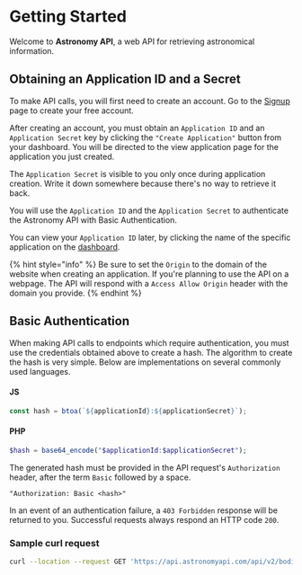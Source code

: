 # Getting Started

Welcome to **Astronomy API**, a web API for retrieving astronomical information.

## Obtaining an Application ID and a Secret

To make API calls, you will first need to create an account. Go to the [Signup](http://astronomyapi.com/auth/signup) page to create your free account.

After creating an account, you must obtain an `Application ID` and an `Application Secret` key by clicking the `"Create Application"` button from your dashboard. You will be directed to the view application page for the application you just created.

The `Application Secret` is visible to you only once during application creation. Write it down somewhere because there's no way to retrieve it back.

You will use the `Application ID` and the `Application Secret` to authenticate the Astronomy API with Basic Authentication.

You can view your `Application ID` later, by clicking the name of the specific application on the [dashboard](http://astronomyapi.com/dashboard).

{% hint style="info" %}
Be sure to set the `Origin` to the domain of the website when creating an application. If you're planning to use the API on a webpage. The API will respond with a `Access Allow Origin` header with the domain you provide.&#x20;
{% endhint %}

## Basic Authentication

When making API calls to endpoints which require authentication, you must use the credentials obtained above to create a hash. The algorithm to create the hash is very simple. Below are implementations on several commonly used languages.

#### JS

```typescript
const hash = btoa(`${applicationId}:${applicationSecret}`);
```

#### PHP

```php
$hash = base64_encode("$applicationId:$applicationSecret");
```

The generated hash must be provided in the API request's `Authorization` header, after the term `Basic` followed by a space.

```
"Authorization: Basic <hash>"
```

In an event of an authentication failure, a `403 Forbidden` response will be returned to you. Successful requests always respond an HTTP code `200`.

### Sample curl request

```bash
curl --location --request GET 'https://api.astronomyapi.com/api/v2/bodies' \ --header 'Authorization: Basic <hash>' \\
```
